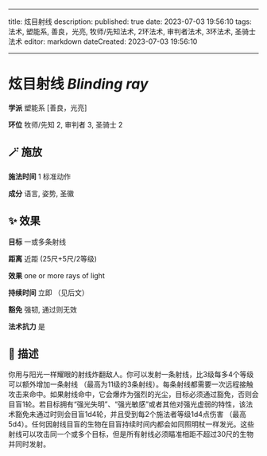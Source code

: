 
---
title: 炫目射线
description: 
published: true
date: 2023-07-03 19:56:10
tags: 法术, 塑能系, 善良，光亮, 牧师/先知法术, 2环法术, 审判者法术, 3环法术, 圣骑士法术
editor: markdown
dateCreated: 2023-07-03 19:56:10

---

# **炫目射线** *Blinding ray*

**学派** 塑能系 \[善良，光亮\] 

**环位** 牧师/先知 2, 审判者 3, 圣骑士 2

## 🪄 施放

**施法时间** 1 标准动作

**成分** 语言, 姿势, 圣徽

## ✨ 效果 

**目标** 一或多条射线 

**距离** 近距 (25尺+5尺/2等级) 

**效果** one or more rays of light 

**持续时间** 立即 （见后文） 

**豁免** 强韧, 通过则无效

**法术抗力** 是

## 📖 描述

你用与阳光一样耀眼的射线炸翻敌人。你可以发射一条射线，比3级每多4个等级可以额外增加一条射线 （最高为11级的3条射线）。每条射线都需要一次远程接触攻击来命中。如果射线命中，它会爆炸为强烈的光尘，目标必须通过豁免，否则会目盲1轮。若目标拥有“强光失明”、“强光敏感”或者其他对强光虚弱的特性，该法术豁免未通过时则会目盲1d4轮，并且受到每2个施法者等级1d4点伤害 （最高5d4）。任何因射线目盲的生物在目盲持续时间内都会如同照明杖一样发光。这些射线可以攻击同一个或多个目标，但是所有射线必须瞄准相距不超过30尺的生物并同时发射。
    